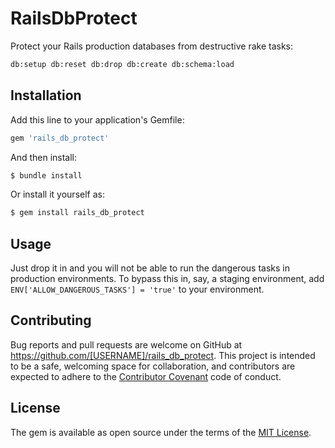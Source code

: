 # RailsDbProtect

Protect your Rails production databases from destructive rake tasks:

```bash
db:setup db:reset db:drop db:create db:schema:load
```

## Installation

Add this line to your application's Gemfile:

```ruby
gem 'rails_db_protect'
```

And then install:

```bash
$ bundle install
```

Or install it yourself as:

```bash
$ gem install rails_db_protect
```

## Usage

Just drop it in and you will not be able to run the dangerous tasks in production environments. To bypass this in, say, a staging environment, add `ENV['ALLOW_DANGEROUS_TASKS'] = 'true'` to your environment.

## Contributing

Bug reports and pull requests are welcome on GitHub at https://github.com/[USERNAME]/rails_db_protect. This project is intended to be a safe, welcoming space for collaboration, and contributors are expected to adhere to the [Contributor Covenant](contributor-covenant.org) code of conduct.


## License

The gem is available as open source under the terms of the [MIT License](http://opensource.org/licenses/MIT).

